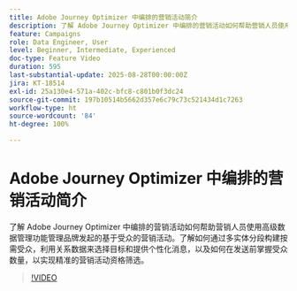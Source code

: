 ```yaml
---
title: Adobe Journey Optimizer 中编排的营销活动简介
description: 了解 Adobe Journey Optimizer 中编排的营销活动如何帮助营销人员使用高级数据管理功能管理品牌发起的基于受众的营销活动。
feature: Campaigns
role: Data Engineer, User
level: Beginner, Intermediate, Experienced
doc-type: Feature Video
duration: 595
last-substantial-update: 2025-08-28T00:00:00Z
jira: KT-18514
exl-id: 25a130e4-571a-402c-bfc8-c801b0f3dc24
source-git-commit: 197b10514b5662d357e6c79c73c521434d1c7263
workflow-type: ht
source-wordcount: '84'
ht-degree: 100%

---
```


# Adobe Journey Optimizer 中编排的营销活动简介

了解 Adobe Journey Optimizer 中编排的营销活动如何帮助营销人员使用高级数据管理功能管理品牌发起的基于受众的营销活动。了解如何通过多实体分段构建按需受众，利用关系数据来选择目标和提供个性化消息，以及如何在发送前掌握受众数量，以实现精准的营销活动资格筛选。

>[!VIDEO](https://video.tv.adobe.com/v/3471538/?learn=on&enablevpops)
